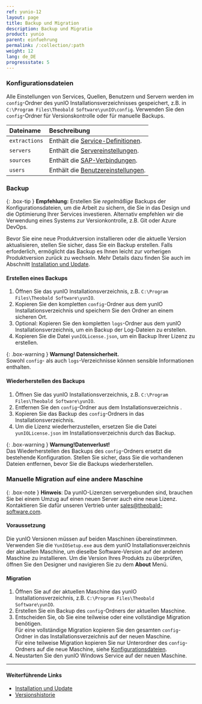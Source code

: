 ```yaml
---
ref: yunio-12
layout: page
title: Backup und Migration
description: Backup und Migratio
product: yunio
parent: einfuehrung
permalink: /:collection/:path
weight: 12
lang: de_DE
progressstate: 5
---
```


### Konfigurationsdateien 
Alle Einstellungen von Services, Quellen, Benutzern und Servern werden im `config`-Ordner des yunIO Installationsverzeichnisses gespeichert, z.B. in `C:\Program Files\Theobald Software\yunIO\config`.
Verwenden Sie den `config`-Ordner für Versionskontrolle oder für manuelle Backups.

|Dateiname | Beschreibung |
|:----|:---|
| `extractions` | Enthält die [Service-Definitionen](../erste-schritte#einen-service-anlegen).|
|`servers`  | Enthält die [Servereinstellungen](../server-settings).|
| `sources` | Enthält die [SAP-Verbindungen](../sap-verbindungen-anlegen). |
| `users` | Enthält die [Benutzereinstellungen](../benutzer).|

### Backup

{: .box-tip }
**Empfehlung:** Erstellen Sie *regelmäßige* Backups der Konfigurationsdateien, um die Arbeit zu sichern, die Sie in das Design und die Optimierung Ihrer Services investieren.
Alternativ empfehlen wir die Verwendung eines Systems zur Versionkontrolle, z.B. Git oder Azure DevOps.

Bevor Sie eine neue Produktversion installieren oder die aktuelle Version aktualisieren, stellen Sie sicher, dass Sie ein Backup erstellen. 
Falls erforderlich, ermöglicht das Backup es Ihnen leicht zur vorherigen Produktversion zurück zu wechseln. 
Mehr Details dazu finden Sie auch im Abschnitt [Installation und Update](./installation-und-update).

#### Erstellen eines Backups
1. Öffnen Sie das yunIO Installationsverzeichnis, z.B. `C:\Program Files\Theobald Software\yunIO`.
2. Kopieren Sie den kompletten `config`-Ordner aus dem yunIO Installationsverzeichnis und speichern Sie den Ordner an einem sicheren Ort.
3. Optional: Kopieren Sie den kompletten `logs`-Ordner aus dem yunIO Installationsverzeichnis, um ein Backup der Log-Dateien zu erstellen.
4. Kopieren Sie die Datei `yunIOLicense.json`, um ein Backup Ihrer Lizenz zu erstellen.

{: .box-warning }
**Warnung! Datensicherheit.** <br>
Sowohl `config`- als auch `logs`-Verzeichnisse können sensible Informationen enthalten.


#### Wiederherstellen des Backups

1. Öffnen Sie das yunIO Installationsverzeichnis, z.B. `C:\Program Files\Theobald Software\yunIO`.
2. Entfernen Sie den `config`-Ordner aus dem Installationsverzeichnis .
3. Kopieren Sie das Backup des `config`-Ordners in das Installationsverzeichnis.
3. Um die Lizenz wiederherzustellen, ersetzen Sie die Datei `yunIOLicense.json` im Installationsverzeichnis durch das Backup.

{: .box-warning } 
**Warnung!Datenverlust!** <br>
Das Wiederherstellen des Backups des `config`-Ordners ersetzt die bestehende Konfiguration. Stellen Sie sicher, dass Sie die vorhandenen Dateien entfernen, bevor Sie die Backups wiederherstellen.

### Manuelle Migration auf eine andere Maschine

{: .box-note }
**Hinweis**: Da yunIO-Lizenzen servergebunden sind, brauchen Sie bei einem Umzug auf einen neuen Server auch eine neue Lizenz.<br>
Kontaktieren Sie dafür unseren Vertrieb unter [sales@theobald-software.com](mailto:sales@theobald-software.com).

#### Voraussetzung <br>
Die yunIO Versionen müssen auf beiden Maschinen übereinstimmen. <br>
Verwenden Sie die `YunIOSetup.exe` aus dem yunIO Installationsverzeichnis der aktuellen Maschine, um dieselbe Software-Version auf der anderen Maschine zu installieren.
Um die Version Ihres Produkts zu überprüfen, öffnen Sie den Designer und navigieren Sie zu dem **About** Menü.

#### Migration
1. Öffnen Sie auf der aktuellen Maschine das yunIO Installationsverzeichnis, z.B. `C:\Program Files\Theobald Software\yunIO`.
2. Erstellen Sie ein Backup des `config`-Ordners der aktuellen Maschine.
3. Entscheiden Sie, ob Sie eine teilweise oder eine vollständige Migration benötigen. <br> 
Für eine vollständige Migration kopieren Sie den gesamten `config`-Ordner in das Installationsverzeichnis auf der neuen Maschine.<br>
Für eine teilweise Migration kopieren Sie nur Unterordner des `config`-Ordners auf die neue Maschine, siehe [Konfigurationsdateien](#konfigurationsdateien).
4. Neustarten Sie den yunIO Windows Service auf der neuen Maschine.


****
#### Weiterführende Links
- [Installation und Update](./installation-und-update)
- [Versionshistorie](https://kb.theobald-software.com/version-history/yunio-version-history)
